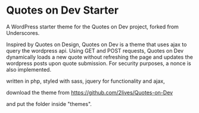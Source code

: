 # Quotes on Dev Starter

A WordPress starter theme for the Quotes on Dev project, forked from Underscores.

Inspired by Quotes on Design, Quotes on Dev is a theme that uses ajax to query the wordpress api. Using GET and POST requests, Quotes on Dev dynamically loads a new quote without refreshing the page and updates the wordpress posts upon quote submission. For security purposes, a nonce is also implemented. 

written in php, 
styled with sass,
jquery for functionality and ajax,

download the theme from 
https://github.com/2lives/Quotes-on-Dev
 
 and put the folder inside "themes".



